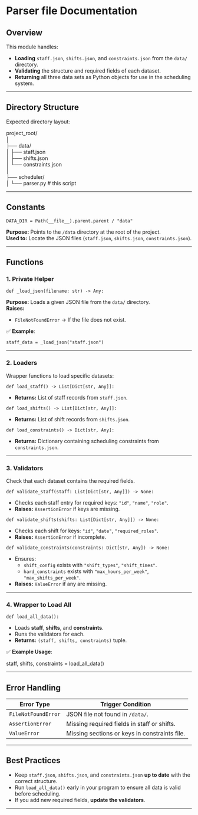 # Parser file Documentation

## Overview
This module handles:
- **Loading** `staff.json`, `shifts.json`, and `constraints.json` from the `data/` directory.  
- **Validating** the structure and required fields of each dataset.  
- **Returning** all three data sets as Python objects for use in the scheduling system.

---

## Directory Structure

Expected directory layout:<br>

project_root/<br>
│<br>
├── data/<br>
│ ├── staff.json<br>
│ ├── shifts.json<br>
│ └── constraints.json<br>
│<br>
├── scheduler/<br>
│ └── parser.py # this script<br>

---

## Constants
```
DATA_DIR = Path(__file__).parent.parent / "data"
```
**Purpose:** Points to the `/data` directory at the root of the project.  
**Used to:** Locate the JSON files (`staff.json`, `shifts.json`, `constraints.json`).

---

## Functions

### 1. Private Helper
```
def _load_json(filename: str) -> Any:
```
**Purpose:** Loads a given JSON file from the `data/` directory.  
**Raises:**  
- `FileNotFoundError` → If the file does not exist.  

✅ **Example**:
```
staff_data = _load_json("staff.json")
```

---

### 2. Loaders  
Wrapper functions to load specific datasets:

```
def load_staff() -> List[Dict[str, Any]]:
```
- **Returns:** List of staff records from `staff.json`.

```
def load_shifts() -> List[Dict[str, Any]]:
```
- **Returns:** List of shift records from `shifts.json`.

```
def load_constraints() -> Dict[str, Any]:
```
- **Returns:** Dictionary containing scheduling constraints from `constraints.json`.

---

### 3. Validators  
Check that each dataset contains the required fields.

```
def validate_staff(staff: List[Dict[str, Any]]) -> None:
```
- Checks each staff entry for required keys: `"id"`, `"name"`, `"role"`.  
- **Raises:** `AssertionError` if keys are missing.

```
def validate_shifts(shifts: List[Dict[str, Any]]) -> None:
```
- Checks each shift for keys: `"id"`, `"date"`, `"required_roles"`.  
- **Raises:** `AssertionError` if incomplete.

```
def validate_constraints(constraints: Dict[str, Any]) -> None:
```
- Ensures:
  - `shift_config` exists with `"shift_types"`, `"shift_times"`.
  - `hard_constraints` exists with `"max_hours_per_week"`, `"max_shifts_per_week"`.
- **Raises:** `ValueError` if any are missing.

---

### 4. Wrapper to Load All
```
def load_all_data():
```
- Loads **staff**, **shifts**, and **constraints**.  
- Runs the validators for each.  
- **Returns:** `(staff, shifts, constraints)` tuple.

✅ **Example Usage**:

staff, shifts, constraints = load_all_data()


---

## Error Handling
| Error Type         | Trigger Condition                                   |
|--------------------|-----------------------------------------------------|
| `FileNotFoundError`| JSON file not found in `/data/`.                     |
| `AssertionError`   | Missing required fields in staff or shifts.          |
| `ValueError`       | Missing sections or keys in constraints file.        |

---

## Best Practices
- Keep `staff.json`, `shifts.json`, and `constraints.json` **up to date** with the correct structure.
- Run `load_all_data()` early in your program to ensure all data is valid before scheduling.
- If you add new required fields, **update the validators**.

---